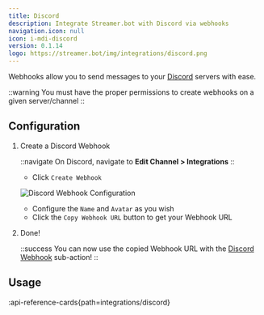 ```yaml
---
title: Discord
description: Integrate Streamer.bot with Discord via webhooks
navigation.icon: null
icon: i-mdi-discord
version: 0.1.14
logo: https://streamer.bot/img/integrations/discord.png
---
```


Webhooks allow you to send messages to your [Discord](https://discord.gg) servers with ease.

::warning
You must have the proper permissions to create webhooks on a given server/channel
::

## Configuration

1. Create a Discord Webhook

    ::navigate
    On Discord, navigate to **Edit Channel > Integrations**
    ::

    - Click `Create Webhook`

    ![Discord Webhook Configuration](assets/discord-webhook.png)

    - Configure the `Name` and `Avatar` as you wish
    - Click the `Copy Webhook URL` button to get your Webhook URL

2. Done!

    ::success
    You can now use the copied Webhook URL with the [Discord Webhook](/api/sub-actions/integrations/discord/basic-webhook) sub-action!
    ::

## Usage
:api-reference-cards{path=integrations/discord}
